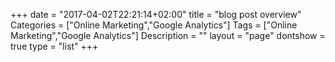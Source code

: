 +++
date = "2017-04-02T22:21:14+02:00"
title = "blog post overview"
Categories = ["Online Marketing","Google Analytics"]
Tags = ["Online Marketing","Google Analytics"]
Description = ""
layout = "page"
dontshow = true
type = "list"
+++
